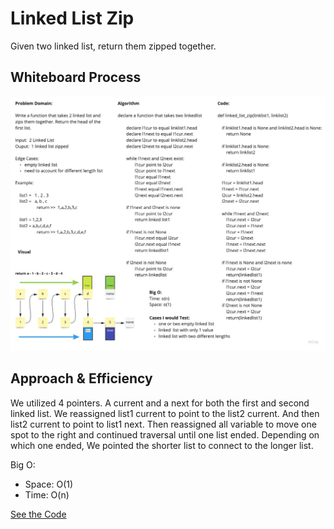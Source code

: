 # Linked List Zip

Given two linked list, return them zipped together.

## Whiteboard Process

![Linked List](linked_list_zip.jpg)

## Approach & Efficiency

We utilized 4 pointers. A current and a next for both the first and second linked list. We reassigned list1 current to point to the list2 current. And then list2 current to point to list1 next. Then reassigned all variable to move one spot to the right and continued traversal until one list ended. Depending on which one ended, We pointed the shorter list to connect to the longer list.

Big O:

- Space: O(1)
- Time: O(n)

[See the Code](../linked_list.py)
